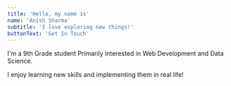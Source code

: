 ```yaml
---
title: 'Hello, my name is'
name: 'Anish Sharma'
subtitle: 'I love exploring new things!'
buttonText: 'Get In Touch'
---
```


I'm a 9th Grade student Primarily interested in Web Development and Data Science.

I enjoy learning new skills and implementing them in real life!
